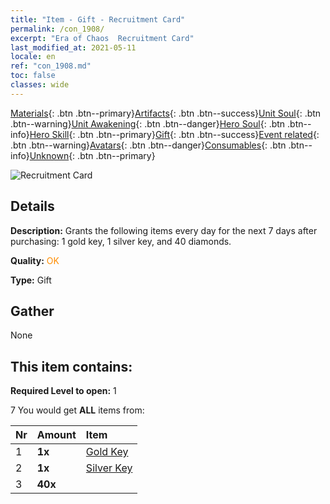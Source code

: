 ```yaml
---
title: "Item - Gift - Recruitment Card"
permalink: /con_1908/
excerpt: "Era of Chaos  Recruitment Card"
last_modified_at: 2021-05-11
locale: en
ref: "con_1908.md"
toc: false
classes: wide
---
```

 [Materials](/Items/){: .btn .btn--primary}[Artifacts](/Items/Artifacts/){: .btn .btn--success}[Unit Soul](/Items/UnitSoul/){: .btn .btn--warning}[Unit Awakening](/Items/UnitAwakening/){: .btn .btn--danger}[Hero Soul](/Items/HeroSoul/){: .btn .btn--info}[Hero Skill](/Items/HeroSkill/){: .btn .btn--primary}[Gift](/Items/Gift/){: .btn .btn--success}[Event related](/Items/Events/){: .btn .btn--warning}[Avatars](/Items/Avatars/){: .btn .btn--danger}[Consumables](/Items/Consumables/){: .btn .btn--info}[Unknown](/Items/Unknown/){: .btn .btn--primary}

 ![Recruitment Card](/images/t/i_907319.png)

## Details
 **Description:** Grants the following items every day for the next 7 days after purchasing: 1 gold key, 1 silver key, and 40 diamonds.

 **Quality:** <span style="color: #FF8C00">OK</span>

 **Type:** Gift

## Gather

  None

## This item contains:

 **Required Level to open:** 1

 7 You would get **ALL** items  from:

  | Nr | Amount |     Item    |
  |:---|:-------|:------------|
  | 1 |  **1x** | [Gold Key](/Items/con_783/) |  | 
  | 2 |  **1x** | [Silver Key](/Items/con_693/) |  | 
  | 3 |  **40x** | <i class="fas fa-gem"/> |  | 
